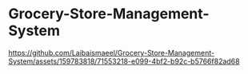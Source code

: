 # Grocery-Store-Management-System
https://github.com/Laibaismaeel/Grocery-Store-Management-System/assets/159783818/71553218-e099-4bf2-b92c-b5766f82ad68

